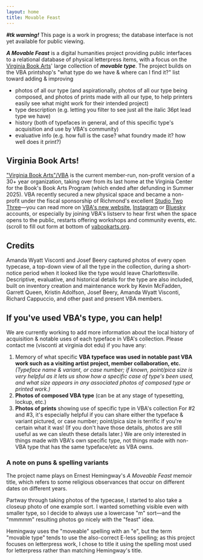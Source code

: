 ```yaml
---
layout: home
title: Movable Feast
---
```


***#tk warning!***
This page is a work in progress; the database interface is not yet available for public viewing.

***A Movable Feast*** is a digital humanities project providing public interfaces to a relational database of physical letterpress items, with a focus on the [Virginia Book Arts](https://vabookarts.org/)' large collection of ***movable type***. The project builds on the VBA printshop's "what type do we have & where can I find it?" list toward adding & improving  
* photos of all our type (and aspirationally, photos of all our type being composed, and photos of prints made with all our type, to help printers easily see what might work for their intended project)  
* type description (e.g. letting you filter to see just all the italic 36pt lead type we have)  
* history (both of typefaces in general, and of this specific type's acquisition and use by VBA's community)  
* evaluative info (e.g. how full is the case? what foundry made it? how well does it print?)  

## Virginia Book Arts!
["Virginia Book Arts"/VBA](https://vabookarts.org/) is the current member-run, non-profit version of a 30+ year organization, taking over from its last home at the Virginia Center for the Book's Book Arts Program (which ended after defunding in Summer 2025). VBA recently secured a new physical space and became a non-profit under the fiscal sponsorship of Richmond's excellent [Studio Two Three](https://www.studiotwothree.org/)—you can read more on [VBA's new website](https://vabookarts.org/), [Instagram](https://www.instagram.com/vabookarts/) or [Bluesky](https://bsky.app/profile/virginiabookarts.bsky.social) accounts, or especially by joining VBA's listserv to hear first when the space opens to the public, restarts offering workshops and community events, etc. (scroll to fill out form at bottom of [vabookarts.org](https://vabookarts.org/).

## Credits
Amanda Wyatt Visconti and Josef Beery captured photos of every open typecase, a top-down view of all the type in the collection, during a short-notice period when it looked like the type would leave Charlottesville. Descriptive, evaluative, and historical details for the type are also included, built on inventory creation and maintenance work by Kevin McFadden, Garrett Queen, Kristin Adolfson, Josef Beery, Amanda Wyatt Visconti, Richard Cappuccio, and other past and present VBA members. 

## If you've used VBA's type, you can help!  
We are currently working to add more information about the local history of acquisition & notable uses of each typeface in VBA's collection.  Please contact me (visconti at virginia dot edu) if you have any:  
1. Memory of what specific **VBA typeface was used in notable past VBA work such as a visiting artist project, member collaboration, etc.** *(Typeface name & variant, or case number; if known, point/pica size is very helpful as it lets us show how a specific case of type's been used, and what size appears in any associated photos of composed type or printed work.)*  
2. **Photos of composed VBA type** (can be at any stage of typesetting, lockup, etc.)
3. **Photos of prints** showing use of specific type in VBA's collection
For #2 and #3, it's especially helpful if you can share either the typeface & variant pictured, or case number; point/pica size is terrific if you're certain what it was! (If you don't have those details, photos are still useful as we can sleuth these details later.) We are only interested in things made with VBA's own specific type, not things made with non-VBA type that has the same typeface/etc as VBA owns.    

### A note on puns & spelling variants
The project name plays on Ernest Hemingway's *A Moveable Feast* memoir title, which refers to some religious observances that occur on different dates on different years.

Partway through taking photos of the typecase, I started to also take a closeup photo of one example sort. I wanted something visible even with smaller type, so I decide to always use a lowercase "m" sort—and the "mmmmm" resulting photos go nicely with the "feast" idea.

Hemingway uses the "moveable" spelling with an "e", but the term "movable type" tends to use the also-correct E-less spelling; as this project focuses on letterpress work, I chose to title it using the spelling most used for letterpress rather than matching Hemingway's title.

